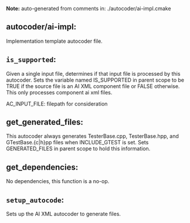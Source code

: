 **Note:** auto-generated from comments in: ./autocoder/ai-impl.cmake

## autocoder/ai-impl:

Implementation template autocoder file.


## `is_supported`:

Given a single input file, determines if that input file is processed by this autocoder. Sets the variable named
IS_SUPPORTED in parent scope to be TRUE if the source file is an AI XML component file or FALSE otherwise. This only
processes component ai xml files.

AC_INPUT_FILE: filepath for consideration


## get_generated_files:

This autocoder always generates TesterBase.cpp, TesterBase.hpp, and GTestBase.{c|h}pp files when INCLUDE_GTEST is set.
Sets GENERATED_FILES in parent scope to hold this information.


## get_dependencies:

No dependencies, this function is a no-op.


## `setup_autocode`:

Sets up the AI XML autocoder to generate files.


